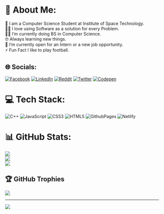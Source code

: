 # 💫 About Me:
🏫 I am a Computer Science Student at Institute of Space Technology.<br>🧑‍💻 I love using Software as a solution for every Problem.<br>🧑‍🎓 I’m currently doing BS in Computer Science.<br>🤓 Always learning new things.<br>🤔 I’m currently open for an Intern or a new job opportunity.<br>⚡ Fun Fact I like to play football.


## 🌐 Socials:
[![Facebook](https://img.shields.io/badge/Facebook-%231877F2.svg?logo=Facebook&logoColor=white)](https://facebook.com/https://www.facebook.com/jawad.urrehman.18488/) [![LinkedIn](https://img.shields.io/badge/LinkedIn-%230077B5.svg?logo=linkedin&logoColor=white)](https://linkedin.com/in/https://www.linkedin.com/in/jawadurrehman48/) [![Reddit](https://img.shields.io/badge/Reddit-%23FF4500.svg?logo=Reddit&logoColor=white)](https://reddit.com/user/https://www.reddit.com/user/xMightyZeuSx) [![Twitter](https://img.shields.io/badge/Twitter-%231DA1F2.svg?logo=Twitter&logoColor=white)](https://twitter.com/https://twitter.com/jawad4569) [![Codepen](https://img.shields.io/badge/Codepen-000000?style=for-the-badge&logo=codepen&logoColor=white)](https://codepen.io/https://codepen.io/Jawad-Ur-Rehman) 

# 💻 Tech Stack:
![C++](https://img.shields.io/badge/c++-%2300599C.svg?style=for-the-badge&logo=c%2B%2B&logoColor=white) ![JavaScript](https://img.shields.io/badge/javascript-%23323330.svg?style=for-the-badge&logo=javascript&logoColor=%23F7DF1E) ![CSS3](https://img.shields.io/badge/css3-%231572B6.svg?style=for-the-badge&logo=css3&logoColor=white) ![HTML5](https://img.shields.io/badge/html5-%23E34F26.svg?style=for-the-badge&logo=html5&logoColor=white) ![GithubPages](https://img.shields.io/badge/github%20pages-121013?style=for-the-badge&logo=github&logoColor=white) ![Netlify](https://img.shields.io/badge/netlify-%23000000.svg?style=for-the-badge&logo=netlify&logoColor=#00C7B7)
# 📊 GitHub Stats:
![](https://github-readme-stats.vercel.app/api?username=jawadurrehman48&theme=dark&hide_border=false&include_all_commits=true&count_private=true)<br/>
![](https://github-readme-streak-stats.herokuapp.com/?user=jawadurrehman48&theme=dark&hide_border=false)<br/>
![](https://github-readme-stats.vercel.app/api/top-langs/?username=jawadurrehman48&theme=dark&hide_border=false&include_all_commits=true&count_private=true&layout=compact)

## 🏆 GitHub Trophies
![](https://github-profile-trophy.vercel.app/?username=jawadurrehman48&theme=radical&no-frame=false&no-bg=true&margin-w=4)

---
[![](https://visitcount.itsvg.in/api?id=jawadurrehman48&icon=5&color=1)](https://visitcount.itsvg.in)

